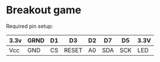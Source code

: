 # Breakout game





Required pin setup:

| 3.3v | GRND | D1   | D3    | D2   | D7   | D5   | 3.3V |
| ---- | ---- | ---- | ----- | ---- | ---- | ---- | ---- |
| Vcc  | GND  | CS   | RESET | A0   | SDA  | SCK  | LED  |


